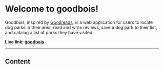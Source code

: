 # Welcome to goodbois!
Goodbois, inspired by <a href="https://www.goodreads.com/" target="_blank">Goodreads</a>, is a web application for users to locate dog parks in their area, read and write reviews, save a dog park to their list, and catalog a list of parks they have visited.

<b>Live link<b>: <a href="https://aa-goodbois.herokuapp.com/" target="_blank">goodbois</a>
<hr>

## Content
  

